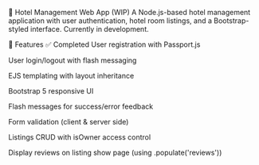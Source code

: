🏨 Hotel Management Web App (WIP)
A Node.js-based hotel management application with user authentication, hotel room listings, and a Bootstrap-styled interface. Currently in development.

🚀 Features
✅ Completed
User registration with Passport.js

User login/logout with flash messaging

EJS templating with layout inheritance

Bootstrap 5 responsive UI

Flash messages for success/error feedback

Form validation (client & server side)

Listings CRUD with isOwner access control

Display reviews on listing show page (using .populate('reviews'))